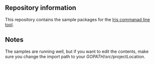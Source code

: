 ## Repository information

This repository contains the sample packages for the [Iris commanad line tool](https://github.com/kataras/iris/iris).

## Notes

The samples are running well, but if you want to edit the contents, make sure you change the import path to your $GOPATH/src/$projectLocation.
